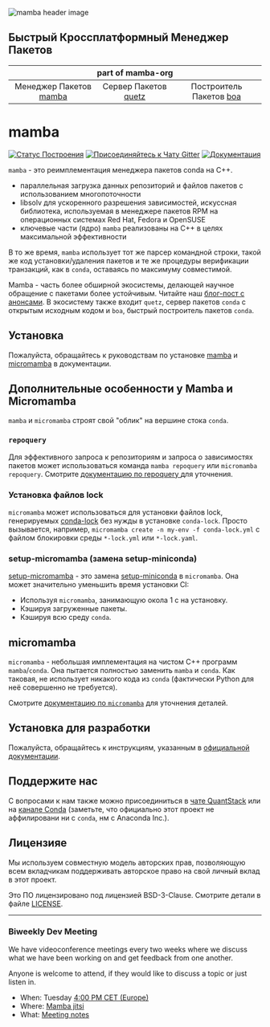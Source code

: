 ![mamba header image](docs/assets/mamba_header.png)

## Быстрый Кроссплатформный Менеджер Пакетов

<table>
<thead align="center" cellspacing="10">
  <tr>
    <th colspan="3" align="center" border="">part of mamba-org</th>
  </tr>
</thead>
<tbody>
  <tr background="#FFF">
    <td align="center">Менеджер Пакетов <a href="https://github.com/mamba-org/mamba">mamba</a></td>
    <td align="center">Сервер Пакетов <a href="https://github.com/mamba-org/quetz">quetz</a></td>
    <td align="center">Построитель Пакетов <a href="https://github.com/mamba-org/boa">boa</a></td>
  </tr>
</tbody>
</table>

# mamba

[![Статус Построения](https://github.com/mamba-org/mamba/workflows/CI/badge.svg)](https://github.com/mamba-org/mamba/actions)
[![Присоединяйтесь к Чату Gitter](https://badges.gitter.im/Join%20Chat.svg)](https://gitter.im/mamba-org/Lobby?utm_source=badge&utm_medium=badge&utm_campaign=pr-badge&utm_content=badge)
[![Документация](https://readthedocs.org/projects/mamba/badge/?version=latest&style=flat)](https://mamba.readthedocs.io/en/latest)

`mamba` - это реимплементация менеджера пакетов conda на C++.

- параллельная загрузка данных репозиторий и файлов пакетов с использованием многопоточности
- libsolv для ускоренного разрешения зависимостей, искуссная библиотека, используемая в менеджере пакетов RPM на операционных системах Red Hat, Fedora и OpenSUSE
- ключевые части (ядро) `mamba` реализованы на C++ в целях максимальной эффективности

В то же время, `mamba` использует тот же парсер командной строки, такой же код установки/удаления пакетов и те же процедуры верификации транзакций, как в `conda`, оставаясь по максимуму совместимой.

Mamba - часть более обширной экосистемы, делающей научное обращение с пакетами более устойчивым. Читайте наш [блог-пост с анонсами](https://medium.com/@QuantStack/open-software-packaging-for-science-61cecee7fc23).
В экосистему также входит `quetz`, сервер пакетов `conda` с открытым исходным кодом и `boa`, быстрый построитель пакетов `conda`.

## Установка

Пожалуйста, обращайтесь к руководствам по установке [mamba](https://mamba.readthedocs.io/en/latest/installation/mamba-installation.html) и [micromamba](https://mamba.readthedocs.io/en/latest/installation/micromamba-installation.html) в документации.

## Дополнительные особенности у Mamba и Micromamba

`mamba` и `micromamba` строят свой "облик" на вершине стока `conda`.

### `repoquery`

Для эффективного запроса к репозиториям и запроса о зависимостях пакетов может использоваться команда `mamba repoquery` или `micromamba repoquery`.
Смотрите [документацию по repoquery ](https://mamba.readthedocs.io/en/latest/user_guide/mamba.html#repoquery) для уточнения.

### Установка файлов lock

`micromamba` может использоваться для установки файлов lock, генерируемых [conda-lock](https://conda.github.io/conda-lock/) без нужды в установке `conda-lock`. Просто вызывается, например, `micromamba create -n my-env -f conda-lock.yml` с файлом блокировки среды `*-lock.yml` или `*-lock.yaml`.

### setup-micromamba (замена setup-miniconda)

[setup-micromamba](https://github.com/marketplace/actions/setup-micromamba) - это замена [setup-miniconda](https://github.com/marketplace/actions/setup-miniconda) в `micromamba`.
Она может значительно уменьшить время установки CI:

- Используя `micromamba`, занимающую окола 1 с на установку.
- Кэшируя загруженные пакеты.
- Кэшируя всю среду `conda`.

## micromamba

`micromamba` - небольшая имплементация на чистом C++ программ `mamba`/`conda`. Она пытается полностью заменить `mamba` и `conda`. Как таковая, не использует никакого кода из `conda` (фактически Python для неё совершенно не требуется).

Смотрите [документацию по `micromamba`](https://mamba.readthedocs.io/en/latest/user_guide/micromamba.html) для уточнения деталей.

## Установка для разработки

Пожалуйста, обращайтесь к инструкциям, указанным в [официальной документации](https://mamba.readthedocs.io/en/latest/developer_zone/build_locally.html#).

## Поддержите нас

С вопросами к нам также можно присоединиться в  [чате QuantStack](https://gitter.im/QuantStack/Lobby) или на [канале Conda](https://gitter.im/conda/conda) (заметьте, что официально этот проект не аффилировани ни с `conda`, нм с Anaconda Inc.).

## Лицензияe

Мы используем совместную модель авторских прав, позволяющую всем вкладчикам поддерживать авторское право на свой личный вклад в этот проект.

Это ПО лицензировано под лицензией BSD-3-Clause. Смотрите детали в файле [LICENSE](LICENSE).

---

### Biweekly Dev Meeting

We have videoconference meetings every two weeks where we discuss what we have been working on and get feedback from one another.

Anyone is welcome to attend, if they would like to discuss a topic or just listen in.

- When: Tuesday [4:00 PM CET (Europe)](https://calendar.google.com/calendar/u/0/embed?src=ab3jrfpede0kq0ubsroe82cd00@group.calendar.google.com&ctz=Europe/Paris)
- Where: [Mamba jitsi](https://meet.jit.si/mamba-org)
- What: [Meeting notes](https://hackmd.io/@guj2k_aBSSyr1YHBG9raWw/HyHt-Ekzj)
